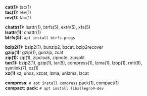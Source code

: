   
**cat(1):**
tac(1)  
**tac(1):**
rev(1)  
**rev(1):**
tac(1)  

**chattr(1):**
lsattr(1), btrfs(5), ext4(5), xfs(5)  
**lsattr(1):**
chattr(1)  
**btrfs(5):**
`apt install btrfs-progs`

**bzip2(1):**
bzip2(1), bunzip2, bzcat, bzip2recover  
**gzip(1):**
gzip(1), gunzip, zcat  
**zip(1):**
zip(1), zipcloak, zipnote, zipsplit  
**tar(1):**
bzip2(1), gzip(1), tar(5), compress(1), lzma(1), lzop(1), rmt(8), symlink(7), xz(1)  
**xz(1)**
xz, unxz, xzcat, lzma, unlzma, lzcat

**compress:**
`# apt install compress`
pack(1), compact(1)  
**compact:**
**pack:**
`# apt install liballegro4-dev`
